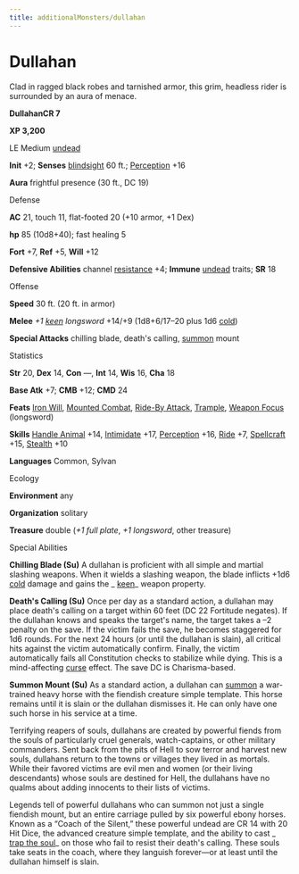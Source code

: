 ```yaml
---
title: additionalMonsters/dullahan
---
```

# Dullahan

Clad in ragged black robes and tarnished armor, this grim, headless rider is surrounded by an aura of menace.

**DullahanCR 7**

**XP 3,200**

LE Medium [undead](monsters/creatureTypes#_undead)

**Init** +2; **Senses** [blindsight](monsters/universalMonsterRules#_blindsight) 60 ft.; [Perception](additionalMonsters/../skills/perception#_perception) +16

**Aura** frightful presence (30 ft., DC 19)

Defense

**AC** 21, touch 11, flat-footed 20 (+10 armor, +1 Dex)

**hp** 85 (10d8+40); fast healing 5

**Fort** +7, **Ref** +5, **Will** +12

**Defensive Abilities** channel [resistance](monsters/universalMonsterRules#_resistance) +4; **Immune** [undead](monsters/creatureTypes#_undead) traits; **SR** 18

Offense

**Speed** 30 ft. (20 ft. in armor)

**Melee** _+1 [keen](additionalMonsters/../magicItems/weapons#_weapons-keen) longsword_ +14/+9 (1d8+6/17–20 plus 1d6 [cold](monsters/creatureTypes#_cold-subtype))

**Special Attacks** chilling blade, death's calling, [summon](monsters/universalMonsterRules#_summon) mount

Statistics

**Str** 20, **Dex** 14, **Con** —, **Int** 14, **Wis** 16, **Cha** 18

**Base Atk** +7; **CMB** +12; **CMD** 24

**Feats** [Iron Will](additionalMonsters/../feats#_iron-will), [Mounted Combat](additionalMonsters/../feats#_mounted-combat), [Ride-By Attack](additionalMonsters/../feats#_ride-by-attack), [Trample](additionalMonsters/../feats#_trample), [Weapon Focus](additionalMonsters/../feats#_weapon-focus) (longsword)

**Skills** [Handle Animal](additionalMonsters/../skills/handleAnimal#_handle-animal) +14, [Intimidate](additionalMonsters/../skills/intimidate#_intimidate) +17, [Perception](additionalMonsters/../skills/perception#_perception) +16, [Ride](additionalMonsters/../skills/ride#_ride) +7, [Spellcraft](additionalMonsters/../skills/spellcraft#_spellcraft) +15, [Stealth](additionalMonsters/../skills/stealth#_stealth) +10

**Languages** Common, Sylvan

Ecology

**Environment** any

**Organization** solitary

**Treasure** double (_+1 full plate_, _+1 longsword_, other treasure)

Special Abilities

**Chilling Blade (Su)** A dullahan is proficient with all simple and martial slashing weapons. When it wields a slashing weapon, the blade inflicts +1d6 [cold](monsters/creatureTypes#_cold-subtype) damage and gains the _ [keen](additionalMonsters/../magicItems/weapons#_weapons-keen)_ weapon property.

**Death's Calling (Su)** Once per day as a standard action, a dullahan may place death's calling on a target within 60 feet (DC 22 Fortitude negates). If the dullahan knows and speaks the target's name, the target takes a –2 penalty on the save. If the victim fails the save, he becomes staggered for 1d6 rounds. For the next 24 hours (or until the dullahan is slain), all critical hits against the victim automatically confirm. Finally, the victim automatically fails all Constitution checks to stabilize while dying. This is a mind-affecting [curse](monsters/universalMonsterRules#_curse) effect. The save DC is Charisma-based.

**Summon Mount (Su)** As a standard action, a dullahan can [summon](monsters/universalMonsterRules#_summon) a war-trained heavy horse with the fiendish creature simple template. This horse remains until it is slain or the dullahan dismisses it. He can only have one such horse in his service at a time.

Terrifying reapers of souls, dullahans are created by powerful fiends from the souls of particularly cruel generals, watch-captains, or other military commanders. Sent back from the pits of Hell to sow terror and harvest new souls, dullahans return to the towns or villages they lived in as mortals. While their favored victims are evil men and women (or their living descendants) whose souls are destined for Hell, the dullahans have no qualms about adding innocents to their lists of victims.

Legends tell of powerful dullahans who can summon not just a single fiendish mount, but an entire carriage pulled by six powerful ebony horses. Known as a “Coach of the Silent,” these powerful undead are CR 14 with 20 Hit Dice, the advanced creature simple template, and the ability to cast _ [trap the soul](additionalMonsters/../spells/trapTheSoul#_trap-the-soul)_ on those who fail to resist their death's calling. These souls take seats in the coach, where they languish forever—or at least until the dullahan himself is slain.

